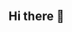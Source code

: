 ## Hi there 👋

<!--
**Learn to Cloud 👋
Hi! My name is Jordan, and welcome to my cloud learning journey repository! This is where I document my progress and practice exercises as I explore cloud computing technologies.
🚀 About This Repository
This repository serves as my personal learning space where I:

Track my progress through cloud computing concepts
Store practice exercises and projects
Document my learnings and insights
Share resources I find helpful along the way

📚 Learning Path
I'm following the Learn to Cloud Guide to structure my learning journey. This repository specifically focuses on implementing and practicing concepts on learn2cloud.guide /Jordan20253** is a ✨ _special_ ✨ repository because its `README.md` (this file) appears on your GitHub profile.

Here are some ideas to get you started:


-->

